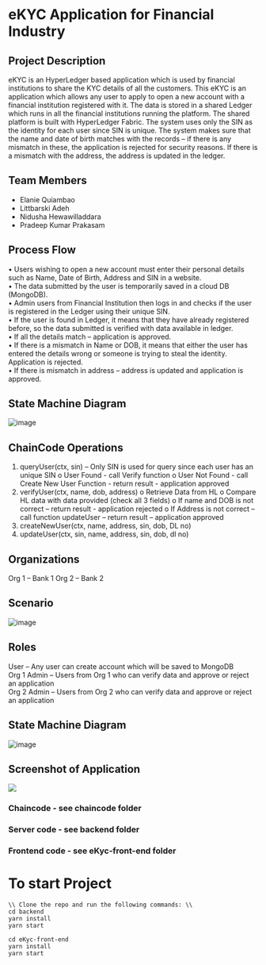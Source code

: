 # eKYC Application for Financial Industry

## Project Description
eKYC is an HyperLedger based application which is used by financial institutions to share the KYC details of all the customers. This eKYC is an application which allows any user to apply to open a new account with a financial institution registered with it. The data is stored in a shared Ledger which runs in all the financial institutions running the platform. The shared platform is built with HyperLedger Fabric.
The system uses only the SIN as the identity for each user since SIN is unique. The system makes sure that the name and date of birth matches with the records – if there is any mismatch in these, the application is rejected for security reasons. If there is a mismatch with the address, the address is updated in the ledger.

## Team Members
* Elanie Quiambao 
* Littbarski Adeh
* Nidusha Hewawilladdara
* Pradeep Kumar Prakasam

## Process Flow
•	Users wishing to open a new account must enter their personal details such as Name, Date of Birth, Address and SIN in a website.<br/>
•	The data submitted by the user is temporarily saved in a cloud DB (MongoDB). <br/>
•	Admin users from Financial Institution then logs in and checks if the user is registered in the Ledger using their unique SIN. <br/>
•	If the user is found in Ledger, it means that they have already registered before, so the data submitted is verified with data available in ledger.<br/>
•	If all the details match – application is approved.<br/>
•	If there is a mismatch in Name or DOB, it means that either the user has entered the details wrong or someone is trying to steal the identity. Application is rejected.<br/>
•	If there is mismatch in address – address is updated and application is approved.


## State Machine Diagram
![image](https://user-images.githubusercontent.com/45354395/113464786-5d85f080-93fd-11eb-9f30-977387b14a85.png)


## ChainCode Operations
1.	queryUser(ctx, sin) – Only SIN is used for query since each user has an unique SIN
o	User Found - call Verify function
o	User Not Found - call Create New User Function - return result - application approved
2.	verifyUser(ctx, name, dob, address)
o	Retrieve Data from HL
o	Compare HL data with data provided (check all 3 fields)
o	If name and DOB is not correct – return result - application rejected
o	If Address is not correct – call function updateUser – return result – application approved
3.	createNewUser(ctx, name, address, sin, dob, DL no)
4.	updateUser(ctx, sin, name, address, sin, dob, dl no) 


## Organizations
Org 1 – Bank 1
Org 2 – Bank 2

## Scenario
![image](https://user-images.githubusercontent.com/45354395/113464817-89a17180-93fd-11eb-88ea-1ef9146b94c1.png)

## Roles
User – Any user can create account which will be saved to MongoDB <br/>
Org 1 Admin – Users from Org 1 who can verify data and approve or reject an application<br/>
Org 2 Admin – Users from Org 2 who can verify data and approve or reject an application<br/>

## State Machine Diagram
![image](https://user-images.githubusercontent.com/45354395/113464831-a9d13080-93fd-11eb-83eb-7fa2ba6eba12.png)


## Screenshot of Application
![](https://github.com/littbarskiadeh/ekyc-project/blob/main/images/demo.jpg)

### Chaincode - see chaincode folder

### Server code - see backend folder

### Frontend code - see eKyc-front-end folder




# To start Project
```
\\ Clone the repo and run the following commands: \\
cd backend
yarn install
yarn start 

cd eKyc-front-end
yarn install
yarn start
```
